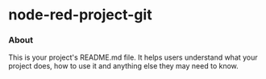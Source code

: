 node-red-project-git
====================

### About

This is your project's README.md file. It helps users understand what your
project does, how to use it and anything else they may need to know.